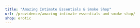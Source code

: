 ```yaml
---
title: "Amazing Intimate Essentials & Smoke Shop"
url: /providence/amazing-intimate-essentials-and-smoke-shop/
shop: erotic
---
```

